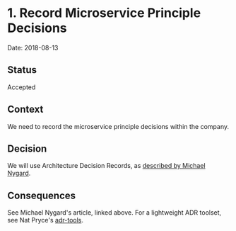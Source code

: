 # 1. Record Microservice Principle Decisions

Date: 2018-08-13

## Status

Accepted

## Context

We need to record the microservice principle decisions within the company.

## Decision

We will use Architecture Decision Records, as [described by Michael Nygard](http://thinkrelevance.com/blog/2011/11/15/documenting-architecture-decisions).

## Consequences

See Michael Nygard's article, linked above. For a lightweight ADR toolset, see Nat Pryce's [adr-tools](https://github.com/npryce/adr-tools).
